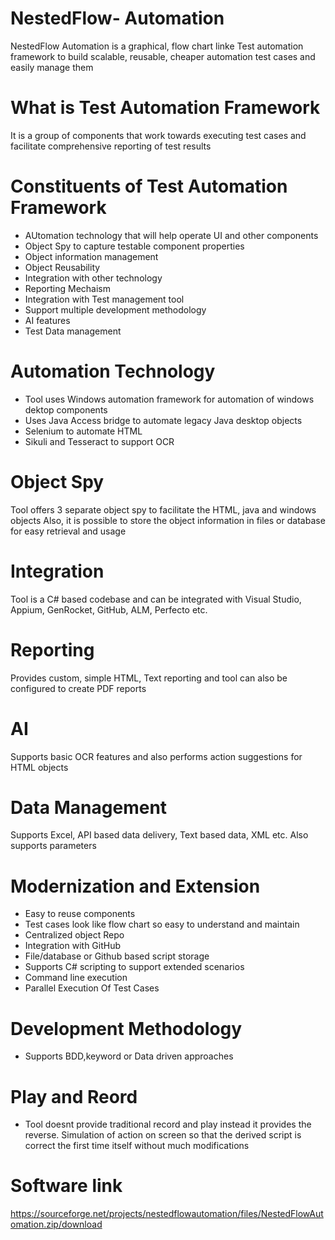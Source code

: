 # NestedFlow- Automation
NestedFlow Automation is a graphical, flow chart linke Test automation framework to build scalable, reusable, cheaper automation test cases and easily manage them

# What is Test Automation Framework
It is a group of components that work towards executing test cases and facilitate comprehensive reporting of test results

# Constituents of Test Automation Framework
- AUtomation technology that will help operate UI and other components
- Object Spy to capture testable component properties
- Object information management
- Object Reusability
- Integration with other technology
- Reporting Mechaism
- Integration with Test management tool
- Support multiple development methodology
- AI features
- Test Data management

# Automation Technology
- Tool uses Windows automation framework for automation of windows dektop components
- Uses Java Access bridge to automate legacy Java desktop objects
- Selenium to automate HTML
- Sikuli and Tesseract to support OCR

# Object Spy
Tool offers 3 separate object spy to facilitate the HTML, java and windows objects 
Also, it is possible to store the object information in files or database for easy retrieval and usage

# Integration
Tool is a C# based codebase and can be integrated with Visual Studio, Appium, GenRocket, GitHub, ALM, Perfecto etc.

# Reporting
Provides custom, simple HTML, Text reporting and tool can also be configured to create PDF reports

# AI
Supports basic OCR features and also performs action suggestions for HTML objects

# Data Management
Supports Excel, API based data delivery, Text based data, XML etc. Also supports parameters 

# Modernization and Extension
- Easy to reuse components
- Test cases look like flow chart so easy to understand and maintain
- Centralized object Repo
- Integration with GitHub
- File/database or Github based script storage
- Supports C# scripting to support extended scenarios
- Command line execution
- Parallel Execution Of Test Cases

# Development Methodology
- Supports BDD,keyword or Data driven approaches

# Play and Reord
- Tool doesnt provide traditional record and play instead it provides the reverse. Simulation of action on screen so that the derived script is correct the first time itself without much modifications

# Software link
https://sourceforge.net/projects/nestedflowautomation/files/NestedFlowAutomation.zip/download
